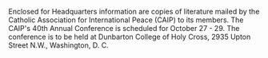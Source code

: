 Enclosed for Headquarters information are copies of literature mailed by the Catholic Association for International Peace (CAIP) to its members. The CAIP's 40th Annual Conference is scheduled for October 27 - 29. The conference is to be held at Dunbarton College of Holy Cross, 2935 Upton Street N.W., Washington, D. C.